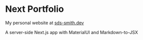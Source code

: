 # Next Portfolio

My personal website at [sds-smith.dev](sds-smith.dev)

A server-side Next.js app with MaterialUI and Markdown-to-JSX